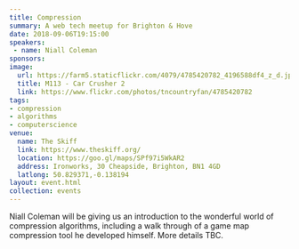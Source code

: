 ```yaml
---
title: Compression
summary: A web tech meetup for Brighton & Hove
date: 2018-09-06T19:15:00
speakers: 
 - name: Niall Coleman
sponsors:
image:
  url: https://farm5.staticflickr.com/4079/4785420782_4196588df4_z_d.jpg
  title: M113 - Car Crusher 2
  link: https://www.flickr.com/photos/tncountryfan/4785420782
tags:
- compression
- algorithms
- computerscience
venue:
  name: The Skiff
  link: https://www.theskiff.org/
  location: https://goo.gl/maps/SPf97i5WkAR2
  address: Ironworks, 30 Cheapside, Brighton, BN1 4GD
  latlong: 50.829371,-0.138194
layout: event.html
collection: events
---
```


Niall Coleman will be giving us an introduction to the wonderful world of compression algorithms, including a walk through of a game map compression tool he developed himself. More details TBC.
